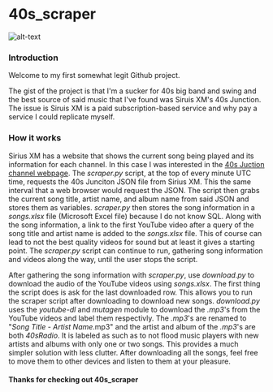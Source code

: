 # 40s_scraper
![alt-text](http://www.essexmobiledisco.co.uk/images/40s.jpg)

### Introduction

 Welcome to my first somewhat legit Github project.  
 
The gist of the project is that I'm a sucker for 40s big band and swing and the best source of said music that I've found was Siruis XM's 40s Junction.  The issue is Siruis XM is a paid subscription-based service and why pay a service I could replicate myself.  

### How it works
Sirius XM has a website that shows the current song being played and its information for each channel.  In this case I was interested in the [40s Juction channel webpage](https://www.siriusxm.com/40sJunction). The _scraper.py_ script, at the top of every minute UTC time, requests the 40s Junciton JSON file from Sirius XM.  This the same interval that a web browser would request the JSON. The script then grabs the current song title, artist name, and album name from said JSON and stores them as variables. _scraper.py_  then stores the song information in a _songs.xlsx_ file (Microsoft Excel file) because I do not know SQL.  Along with the song information, a link to the first YouTube video after a query of the song title and artist name is added to the _songs.xlsx_ file.  This of course can lead to not the best quality videos for sound but at least it gives a starting point. The _scraper.py_ script can continue to run, gathering song information and videos along the way, until the user stops the script.

After gathering the song information with _scraper.py_, use _download.py_ to download the audio of the YouTube videos using _songs.xlsx_.  The first thing the script does is ask for the last downloaded row.  This allows you to run the scraper script after downloading to download new songs. _download.py_ uses the _youtube-dl_ and _mutagen_ module to download the _.mp3_'s from the YouTube videos and label them respectivly.  The _.mp3_'s are renamed to "_Song Title_ - _Artist Name_.mp3" and the artist and album of the _.mp3_'s are both _40sRadio_.  It is labeled as such as to not flood music players with new artists and albums with only one or two songs. This provides a much simpler solution with less clutter. After downloading all the songs, feel free to move them to other devices and listen to them at your pleasure.  

#### Thanks for checking out 40s_scraper
